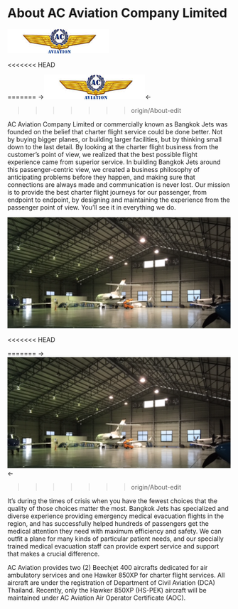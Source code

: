 # About AC Aviation Company Limited

<img style="float: center;" src="./images/AC_Aviation_Logo.jpg">

<<<<<<< HEAD
<!-- ![ACA Logo](./images/AC_Aviation_Logo.jpg) -->
=======
->![ACA Logo](./images/AC_Aviation_Logo.jpg)<-
>>>>>>> origin/About-edit

AC Aviation Company Limited or commercially known as Bangkok Jets was founded on the belief that charter flight service could be done better. Not by buying bigger planes, or building larger facilities, but by thinking small down to the last detail. By looking at the charter flight business from the customer’s point of view, we realized that the best possible flight experience came from superior service. In building Bangkok Jets around this passenger-centric view, we created a business philosophy of anticipating problems before they happen, and making sure that connections are always made and communication is never lost. Our mission is to provide the best charter flight journeys for our passenger, from endpoint to endpoint, by designing and maintaining the experience from the passenger point of view. You’ll see it in everything we do.

<img src="./images/ACA_Hangar.png">

<<<<<<< HEAD
<!-- [ACA Hangar](./images/ACA_Hangar.png) -->
=======
->![ACA Hangar](./images/ACA_Hangar.png)<-
>>>>>>> origin/About-edit

It’s during the times of crisis when you have the fewest choices that the quality of those choices matter the most. Bangkok Jets has specialized and diverse experience providing emergency medical evacuation flights in the region, and has successfully helped hundreds of passengers get the medical attention they need with maximum efficiency and safety. We can outfit a plane for many kinds of particular patient needs, and our specially trained medical evacuation staff can provide expert service and support that makes a crucial difference.

AC Aviation provides two (2) Beechjet 400 aircrafts dedicated for air ambulatory services and one Hawker 850XP for charter flight services. All aircraft are under the registration of Department of Civil Aviation (DCA) Thailand. Recently, only the Hawker 850XP (HS-PEK) aircraft will be maintained under AC Aviation Air Operator Certificate (AOC).
